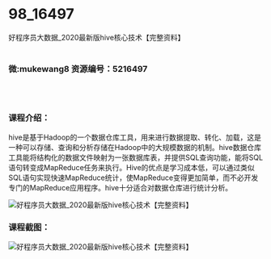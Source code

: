 # 98_16497
好程序员大数据_2020最新版hive核心技术【完整资料】
<br/></br>
<h3>微:mukewang8 资源编号：5216497</h3>
<br/></br>
<h3>课程介绍：</h3>
<p><a title="查看与 hive 相关的文章" target="_blank">hive</a>是基于Hadoop的一个数据仓库工具，用来进行数据提取、转化、加载，这是一种可以存储、查询和分析存储在Hadoop中的大规模数据的机制。<a title="查看与 hive 相关的文章" target="_blank">hive</a>数据仓库工具能将结构化的数据文件映射为一张数据库表，并提供SQL查询功能，能将SQL语句转变成MapReduce任务来执行。Hive的优点是学习成本低，可以通过类似SQL语句实现快速MapReduce统计，使MapReduce变得更加简单，而不必开发专门的MapReduce应用程序。hive十分适合对数据仓库进行统计分析。</p>
<p><img src="https://www.ko996.com/wp-content/uploads/img/2020/11/1-117-300x207.png" alt="好程序员大数据_2020最新版hive核心技术【完整资料】"></p>
<div class="info-desc">
<h3>课程截图：</h3>
<p><img src="https://www.ko996.com/wp-content/uploads/img/2020/11/2-118.png" alt="好程序员大数据_2020最新版hive核心技术【完整资料】"></p>


			
</div>
